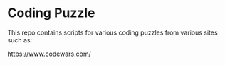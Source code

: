 # Coding Puzzle

This repo contains scripts for various coding puzzles from various sites such as:

https://www.codewars.com/
